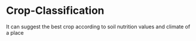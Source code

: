 # Crop-Classification
It can suggest the best crop according to soil nutrition values and climate of a place
